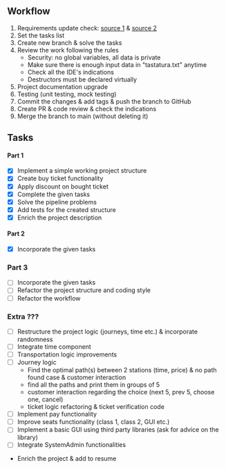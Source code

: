 ## Workflow
1. Requirements update check: [source 1](https://github.com/Ionnier/poo/tree/main) & [source 2](https://github.com/Ionnier/oop-template)
2. Set the tasks list
3. Create new branch & solve the tasks
4. Review the work following the rules
    - Security: no global variables, all data is private
    - Make sure there is enough input data in "tastatura.txt" anytime
    - Check all the IDE's indications
    - Destructors must be declared virtually
5. Project documentation upgrade
6. Testing (unit testing, mock testing)
7. Commit the changes & add tags & push the branch to GitHub
8. Create PR & code review & check the indications
9. Merge the branch to main (without deleting it)

## Tasks
#### Part 1
- [x] Implement a simple working project structure
- [x] Create buy ticket functionality
- [x] Apply discount on bought ticket
- [x] Complete the given tasks
- [x] Solve the pipeline problems
- [x] Add tests for the created structure
- [x] Enrich the project description

#### Part 2
- [x] Incorporate the given tasks

### Part 3
- [ ] Incorporate the given tasks
- [ ] Refactor the project structure and coding style
- [ ] Refactor the workflow

### Extra ???
- [ ] Restructure the project logic (journeys, time etc.) & incorporate randomness
- [ ] Integrate time component
- [ ] Transportation logic improvements
- [ ] Journey logic
  - Find the optimal path(s) between 2 stations 
    (time, price) & no path found case & customer interaction
  - find all the paths and print them in groups of 5
  - customer interaction regarding the choice (next 5, prev 5, choose one, cancel)
  - ticket logic refactoring & ticket verification code
- [ ] Implement pay functionality
- [ ] Improve seats functionality (class 1, class 2, GUI etc.)
- [ ] Implement a basic GUI using third party libraries (ask for advice on the library)
- [ ] Integrate SystemAdmin functionalities
- Enrich the project & add to resume

